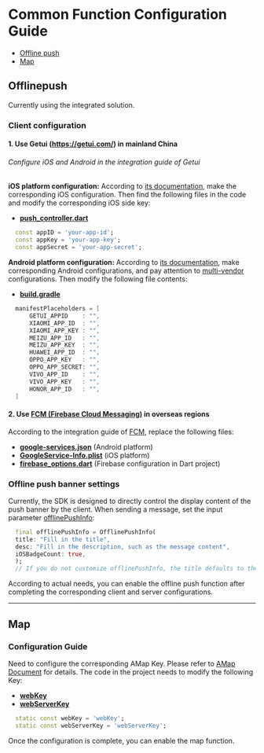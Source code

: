 
# Common Function Configuration Guide

- [Offline push](#offlinepush)
- [Map](#map)

## Offlinepush

Currently using the integrated solution.

### Client configuration

#### 1. Use Getui (https://getui.com/) in mainland China

###### Configure iOS and Android in the integration guide of Getui

**iOS platform configuration:**
According to [its documentation](https://docs.getui.com/getui/mobile/ios/overview/), make the corresponding iOS configuration. Then find the following files in the code and modify the corresponding iOS side key:

- **[push_controller.dart](openim_common/lib/src/controller/push_controller.dart)**

```dart
  const appID = 'your-app-id';
  const appKey = 'your-app-key';
  const appSecret = 'your-app-secret';
```

**Android platform configuration:**
According to [its documentation](https://docs.getui.com/getui/mobile/android/overview/), make corresponding Android configurations, and pay attention to [multi-vendor](https://docs.getui.com/getui/mobile/vendor/vendor_open/) configurations. Then modify the following file contents:

- **[build.gradle](android/app/build.gradle)**

```gradle
  manifestPlaceholders = [
      GETUI_APPID    : "",
      XIAOMI_APP_ID  : "",
      XIAOMI_APP_KEY : "",
      MEIZU_APP_ID   : "",
      MEIZU_APP_KEY  : "",
      HUAWEI_APP_ID  : "",
      OPPO_APP_KEY   : "",
      OPPO_APP_SECRET: "",
      VIVO_APP_ID    : "",
      VIVO_APP_KEY   : "",
      HONOR_APP_ID   : "",
  ]
```

#### 2. Use [FCM (Firebase Cloud Messaging)](https://firebase.google.com/docs/cloud-messaging) in overseas regions

According to the integration guide of [FCM](https://firebase.google.com/docs/cloud-messaging), replace the following files:

- **[google-services.json](android/app/google-services.json)** (Android platform)
- **[GoogleService-Info.plist](ios/Runner/GoogleService-Info.plist)** (iOS platform)
- **[firebase_options.dart](openim_common/lib/src/controller/firebase_options.dart)** (Firebase configuration in Dart project)

### Offline push banner settings

Currently, the SDK is designed to directly control the display content of the push banner by the client. When sending a message, set the input parameter [offlinePushInfo](https://github.com/openimsdk/openim-flutter-demo/blob/cc72b6d7ca5f70ca07885857beecec512f904f8c/lib/pages/chat/chat_logic.dart#L543):

```dart
  final offlinePushInfo = OfflinePushInfo(
  title: "Fill in the title",
  desc: "Fill in the description, such as the message content",
  iOSBadgeCount: true,
  );
  // If you do not customize offlinePushInfo, the title defaults to the app name, and the desc defaults to "You received a new message"
```

According to actual needs, you can enable the offline push function after completing the corresponding client and server configurations.

---

## Map

### Configuration Guide

Need to configure the corresponding AMap Key. Please refer to [AMap Document](https://lbs.amap.com/) for details. The code in the project needs to modify the following Key:

- **[webKey](https://github.com/openimsdk/openim-flutter-demo/blob/5720a10a31a0a9bc5319775f9f4da83d6996dbfe/openim_common/lib/src/config.dart#L49)**
- **[webServerKey](https://github.com/openimsdk/openim-flutter-demo/blob/5720a10a31a0a9bc5319775f9f4da83d6996dbfe/openim_common/lib/src/config.dart#L50)**

```dart
  static const webKey = 'webKey';
  static const webServerKey = 'webServerKey';
```

Once the configuration is complete, you can enable the map function.
